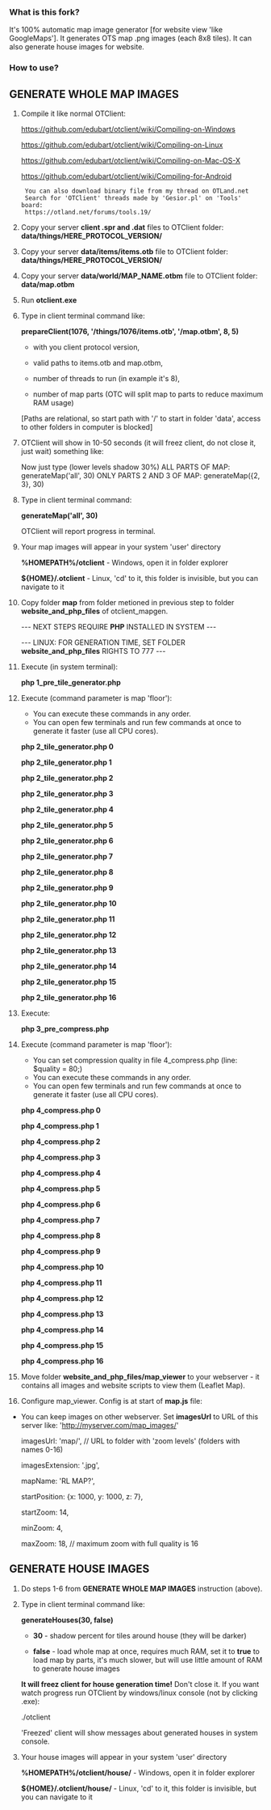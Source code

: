 ### What is this fork?

It's 100% automatic map image generator [for website view 'like GoogleMaps'].
It generates OTS map .png images (each 8x8 tiles).
It can also generate house images for website.

### How to use?

GENERATE WHOLE MAP IMAGES
-----------------------
1. Compile it like normal OTClient:
    
    https://github.com/edubart/otclient/wiki/Compiling-on-Windows
    
    https://github.com/edubart/otclient/wiki/Compiling-on-Linux
    
    https://github.com/edubart/otclient/wiki/Compiling-on-Mac-OS-X
    
    https://github.com/edubart/otclient/wiki/Compiling-for-Android

        You can also download binary file from my thread on OTLand.net
        Search for 'OTClient' threads made by 'Gesior.pl' on 'Tools' board:
        https://otland.net/forums/tools.19/

2. Copy your server **client .spr and .dat** files to OTClient folder: **data/things/HERE_PROTOCOL_VERSION/**

3. Copy your server **data/items/items.otb** file to OTClient folder: **data/things/HERE_PROTOCOL_VERSION/**

4. Copy your server **data/world/MAP_NAME.otbm** file to OTClient folder: **data/map.otbm**

5. Run **otclient.exe**

6. Type in client terminal command like:
    
   **prepareClient(1076, '/things/1076/items.otb', '/map.otbm', 8, 5)**
    
	- with you client protocol version,
	
	- valid paths to items.otb and map.otbm,
	
	- number of threads to run (in example it's 8),
	
	- number of map parts (OTC will split map to parts to reduce maximum RAM usage)
	
	[Paths are relational, so start path with '/' to start in folder 'data', access to other folders in computer is blocked]

7. OTClient will show in 10-50 seconds (it will freez client, do not close it, just wait) something like:

	Now just type (lower levels shadow 30%)
	ALL PARTS OF MAP:
	generateMap('all', 30)
	ONLY PARTS 2 AND 3 OF MAP:
	generateMap({2, 3}, 30)

8. Type in client terminal command:
		
	**generateMap('all', 30)**
		
	OTClient will report progress in terminal.

9. Your map images will appear in your system 'user' directory

	**%HOMEPATH%/otclient** - Windows, open it in folder explorer
	
	**${HOME}/.otclient** - Linux, 'cd' to it, this folder is invisible, but you can navigate to it

10. Copy folder **map** from folder metioned in previous step to folder **website_and_php_files** of otclient_mapgen.

    --- NEXT STEPS REQUIRE **PHP** INSTALLED IN SYSTEM ---
    
    --- LINUX: FOR GENERATION TIME, SET FOLDER **website_and_php_files** RIGHTS TO 777 ---

11. Execute (in system terminal):

	**php 1_pre_tile_generator.php**

12. Execute (command parameter is map 'floor'):
    - You can execute these commands in any order.
    - You can open few terminals and run few commands at once to generate it faster (use all CPU cores).

	**php 2_tile_generator.php 0**
	
	**php 2_tile_generator.php 1**
	
	**php 2_tile_generator.php 2**
	
	**php 2_tile_generator.php 3**
	
	**php 2_tile_generator.php 4**
	
	**php 2_tile_generator.php 5**
	
	**php 2_tile_generator.php 6**
	
	**php 2_tile_generator.php 7**
	
	**php 2_tile_generator.php 8**
	
	**php 2_tile_generator.php 9**
	
	**php 2_tile_generator.php 10**
	
	**php 2_tile_generator.php 11**
	
	**php 2_tile_generator.php 12**
	
	**php 2_tile_generator.php 13**
	
	**php 2_tile_generator.php 14**
	
	**php 2_tile_generator.php 15**
	
	**php 2_tile_generator.php 16**

13. Execute:

	**php 3_pre_compress.php**

14. Execute (command parameter is map 'floor'):
    - You can set compression quality in file 4_compress.php (line: $quality = 80;)
    - You can execute these commands in any order.
    - You can open few terminals and run few commands at once to generate it faster (use all CPU cores).

	**php 4_compress.php 0**
	
	**php 4_compress.php 1**
	
	**php 4_compress.php 2**
	
	**php 4_compress.php 3**
	
	**php 4_compress.php 4**
	
	**php 4_compress.php 5**
	
	**php 4_compress.php 6**
	
	**php 4_compress.php 7**
	
	**php 4_compress.php 8**
	
	**php 4_compress.php 9**
	
	**php 4_compress.php 10**
	
	**php 4_compress.php 11**
	
	**php 4_compress.php 12**
	
	**php 4_compress.php 13**
	
	**php 4_compress.php 14**
	
	**php 4_compress.php 15**
	
	**php 4_compress.php 16**

15. Move folder **website_and_php_files/map_viewer** to your webserver - it contains all images and website scripts to view them (Leaflet Map).

16. Configure map_viewer. Config is at start of **map.js** file:
- You can keep images on other webserver. Set **imagesUrl** to URL of this server like: 'http://myserver.com/map_images/'

	imagesUrl: 'map/', // URL to folder with 'zoom levels' (folders with names 0-16)
	
	imagesExtension: '.jpg',
	
	mapName: 'RL MAP?',
	
	startPosition: {x: 1000, y: 1000, z: 7},
	
	startZoom: 14,
	
	minZoom: 4,
	
	maxZoom: 18, // maximum zoom with full quality is 16

GENERATE HOUSE IMAGES
-----------------------

1. Do steps 1-6 from **GENERATE WHOLE MAP IMAGES** instruction (above).

2. Type in client terminal command like:
    
   **generateHouses(30, false)**
    
	- **30** - shadow percent for tiles around house (they will be darker)
	
	- **false** - load whole map at once, requires much RAM, set it to **true** to load map by parts,
	it's much slower, but will use little amount of RAM to generate house images

    **It will freez client for house generation time!** Don't close it. If you want watch progress run OTClient by windows/linux console (not by clicking .exe):

    ./otclient

    'Freezed' client will show messages about generated houses in system console.

3. Your house images will appear in your system 'user' directory

	**%HOMEPATH%/otclient/house/** - Windows, open it in folder explorer
	
	**${HOME}/.otclient/house/** - Linux, 'cd' to it, this folder is invisible, but you can navigate to it
